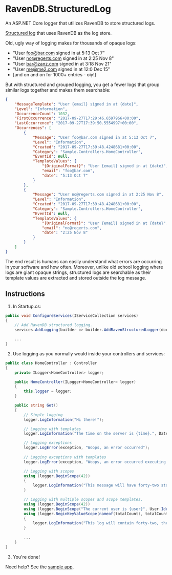 # RavenDB.StructuredLog
An ASP.NET Core logger that utilizes RavenDB to store structured logs.

<a href="https://andrewlock.net/creating-an-extension-method-for-attaching-key-value-pairs-to-scope-state-using-asp-net-core/">Structured log</a> that uses RavenDB as the log store.

Old, ugly way of logging makes for thousands of opaque logs:
- "User foo@bar.com signed in at 5:13 Oct 7"
- "User no@regerts.com signed in at 2:25 Nov 8"
- "User bar@zanz.com signed in at 3:18 Nov 21"
- "User me@me2.com signed in at 12:0 Dec 15"
- [and on and on for 1000+ entries - oiy!]

But with structured and grouped logging, you get a fewer logs that group similar logs together and makes them searchable:
```json
{
    "MessageTemplate": "User {email} signed in at {date}",
    "Level": "Information",
    "OccurrenceCount": 1032,
    "FirstOccurrence": "2017-09-27T17:29:46.6597966+00:00",
    "LastOccurrence": "2017-09-27T17:39:50.5554997+00:00",
    "Occurrences": [
        {
            "Message": "User foo@bar.com signed in at 5:13 Oct 7",
            "Level": "Information",
            "Created": "2017-09-27T17:39:48.4248681+00:00",
            "Category": "Sample.Controllers.HomeController",
            "EventId": null,
            "TemplateValues": {
                "{OriginalFormat}": "User {email} signed in at {date}",
                "email": "foo@bar.com",
                "date": "5:13 Oct 7"
            }
        },
        {
            "Message": "User no@regerts.com signed in at 2:25 Nov 8",
            "Level": "Information",
            "Created": "2017-09-27T17:39:48.4248681+00:00",
            "Category": "Sample.Controllers.HomeController",
            "EventId": null,
            "TemplateValues": {
                "{OriginalFormat}": "User {email} signed in at {date}",
                "email": "no@regerts.com",
                "date": "2:25 Nov 8"
            }
        }
    ]
}
```

The end result is humans can easily understand what errors are occurring in your software and how often. Moreover, unlike old school logging where logs are giant opaque strings, structured logs are searchable as their template values are extracted and stored outside the log message.

## Instructions ##
1. In Startup.cs:

```csharp
public void ConfigureServices(IServiceCollection services)
{
	// Add RavenDB structured logging.
	services.AddLogging(builder => builder.AddRavenStructuredLogger(docStore)); // Where docStore is your RavenDB DocumentStore singleton.

	...
}
```

2. Use logging as you normally would inside your controllers and services:
```csharp
public class HomeController : Controller 
{
	private ILogger<HomeController> logger;

	public HomeController(ILogger<HomeController> logger)
	{
		this.logger = logger;
	}

	public string Get()
	{
		// Simple logging
		logger.LogInformation("Hi there!");

		// Logging with templates
		logger.LogInformation("The time on the server is {time}.", DateTime.UtcNow);

		// Logging exceptions
		logger.LogError(exception, "Woops, an error occurred");
		
		// Logging exceptions with templates
		logger.LogError(exception, "Woops, an error occurred executing {action} at {date}", this.ControllerContext.ActionDescriptor.ActionName, DateTime.UtcNow);

		// Logging with scopes
		using (logger.BeginScope(42))
		{
			logger.LogInformation("This message will have forty-two stored with it");
		}

		// Logging with multiple scopes and scope templates.
		using (logger.BeginScope(42))
		using (logger.BeginScope("The current user is {user}", User.Identity.Name))
		using (logger.BeginKeyValueScope(nameof(totalCount), totalCount))
		{
			logger.LogInformation("This log will contain forty-two, the current signed in user name, and a key-value pair containing the name of the totalCount variable and its value.");
		}
		
		...
	}
}
```

3. You're done! 

Need help? See the [sample app](https://github.com/JudahGabriel/RavenDB.StructuredLog/tree/master/Sample).